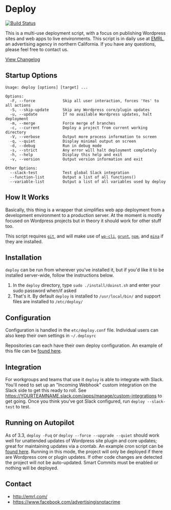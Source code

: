 # Deploy

[![Build Status](https://travis-ci.org/EMRL/deploy.svg?branch=master)](https://travis-ci.org/EMRL/deploy)

This is a multi-use deployment script, with a focus on publishing Wordpress sites and web apps to live environments. This script is in daily use at [EMRL](http://emrl.com), an advertising agency in northern California. If you have any questions, please feel free to contact us.

[View Changelog](https://github.com/EMRL/deploy/blob/master/CHANGELOG.md)

## Startup Options

```
Usage: deploy [options] [target] ...

Options:
  -F, --force            Skip all user interaction, forces 'Yes' to all actions
  -S, --skip-update      Skip any Wordpress core/plugin updates
  -u, --update           If no available Wordpress updates, halt deployment
  -m, --merge            Force merge of branches
  -c, --current          Deploy a project from current working directory          
  -V, --verbose          Output more process information to screen
  -q, --quiet            Display minimal output on screen
  -d, --debug            Run in debug mode
  -s, --strict           Any error will halt deployment completely
  -h, --help             Display this help and exit
  -v, --version          Output version information and exit

Other Options:
  --slack-test           Test global Slack integration
  --function-list        Output a list of all functions()
  --variable-list        Output a list of all variables used by deploy 
```

## How It Works

Basically, this thing is a wrapper that simplifies web app deployment from a development environment to a production server. At the moment is mostly focused on Wordpress projects but in theory it should work for other stuff too.

This script requires [`git`](https://git-scm.com/), and will make use of [`wp-cli`](http://wp-cli.org/), [`grunt`](http://gruntjs.com/), [`npm`](https://www.npmjs.com/), and  [`mina`](http://nadarei.co/mina/) if they are installed.

## Installation

`deploy` can be run from wherever you've installed it, but if you'd like it to be installed server-wide, follow the instructions below. 

1. In the `deploy` directory, type `sudo ./install/doinst.sh` and enter your sudo password when/if asked
2. That's it. By default `deploy` is installed to `/usr/local/bin/` and support files are installed to `/etc/deploy/`

## Configuration

Configuration is handled in the `etc/deploy.conf` file. Individual users can also keep their own settings in `~/.deployrc`

Repositories can each have their own deploy configuration. An example of this file can be [found here](https://github.com/EMRL/deploy/blob/master/etc/deploy.sh).

## Integration

For workgroups and teams that use it `deploy` is able to integrate with Slack. You'll need to set up an "Incoming Webhook" custom integration on the Slack side to get this ready to roll. See https://YOURTEAMNAME.slack.com/apps/manage/custom-integrations to get going. Once you think you've got Slack configured, run `deploy --slack-test` to test.

## Running on Autopilot

As of 3.3, `deploy -Fuq` or `deploy --force --upgrade --quiet` should work well for unattended updates of Wordpress site plugin and core updates; great for maintaining updates via a crontab. An example cron script can be [found here](https://github.com/EMRL/deploy/blob/master/etc/cron/deploy.cron.example). Running in this mode, the project will only be deployed if there are Wordpress core or plugin updates. If other code changes are detected the project will not be auto-updated. Smart Commits must be enabled or nothing will be deployed.

## Contact

* <http://emrl.com/>
* <https://www.facebook.com/advertisingisnotacrime>
